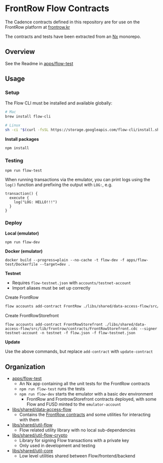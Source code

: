# FrontRow Flow Contracts

The Cadence contracts defined in this repository are for use on the FrontRow platform at [frontrow.kr](https://frontrow.kr)

The contracts and tests have been extracted from an [Nx](https://nx.dev/) monorepo.

## Overview

See the Readme in [apps/flow-test](./apps/flow-test#frontrow-flow-contracts)

## Usage

### Setup

The Flow CLI must be installed and available globally:

```bash
# Mac
brew install flow-cli

# Linux
sh -ci "$(curl -fsSL https://storage.googleapis.com/flow-cli/install.sh)"
```

**Install packages**

```bash
npm install
```

### Testing

```
npm run flow-test
```

When running transactions via the emulator, you can print logs using the `log()` function and prefixing the output with `LOG:`, e.g.

```
transaction() {
  execute {
    log("LOG: HELLO!!!")
  }
}
```

### Deploy

**Local (emulator)**

```
npm run flow-dev
```

**Docker (emulator)**

```
docker build --progress=plain --no-cache -t flow-dev -f apps/flow-test/Dockerfile --target=dev .
```

**Testnet**

- Requires `flow-testnet.json` with `accounts/testnet-account`
- Import aliases must be set up correctly

Create FrontRow

```sh
flow accounts add-contract FrontRow ./libs/shared/data-access-flow/src/lib/frontrow/contracts/FrontRow.cdc --signer testnet-account -n testnet -f flow.json -f flow-testnet.json
```

Create FrontRowStorefront

```
flow accounts add-contract FrontRowStorefront ./libs/shared/data-access-flow/src/lib/frontrow/contracts/FrontRowStorefront.cdc --signer testnet-account -n testnet -f flow.json -f flow-testnet.json
```

**Update**

Use the above commands, but replace `add-contract` with `update-contract`

## Organization

- [apps/flow-test](./apps/flow-test)
  - An Nx app containing all the unit tests for the FrontRow contracts
  - `npm run flow-test` runs the tests
  - `npm run flow-dev` starts the emulator with a basic dev environment
    - FrontRow and FrontrowStorefront contracts deployed, with some Flow and FUSD minted to the `emulator-account`
- [libs/shared/data-access-flow](./libs/shared/data-access-flow)
  - Contains the [FrontRow contracts](./libs/shared/data-access-flow/src/lib/frontrow) and some utilities for interacting with them
- [libs/shared/util-flow](./libs/shared/util-flow)
  - Flow related utility library with no local sub-dependencies
- [libs/shared/util-flow-crypto](./libs/shared/util-flow-crypto)
  - Library for signing Flow transactions with a private key
  - Only used in development and testing
- [libs/shared/util-core](./libs/shared/util-core)
  - Low level utilities shared between Flow/frontend/backend

